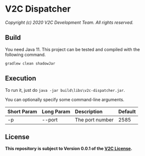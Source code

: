# V2C Dispatcher

*Copyright (c) 2020 V2C Development Team. All rights reserved.*

## Build

You need Java 11. This project can be tested and compiled with the following command.

`gradlew clean shadowJar`

## Execution

To run it, just do `java -jar build\libs\v2c-dispatcher.jar`.

You can optionally specify some command-line arguments.

|Short Param|Long Param|Description    |Default|
|:----------|:---------|:--------------|:------|
|-p         |--port    |The port number|2585   |

## License

**This repository is subject to Version 0.0.1 of the [V2C License](https://tinyurl.com/v2c-license).**
